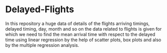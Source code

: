 # Delayed-Flights
In this repository a huge data of details of the flights arriving timings, delayed timing, day, month and so on the data related to flights is given for which we need to find the mean arrival time with respect to the delayed time using linear regression by the help of scatter plots, box plots and also by the multiple regression analysis.
